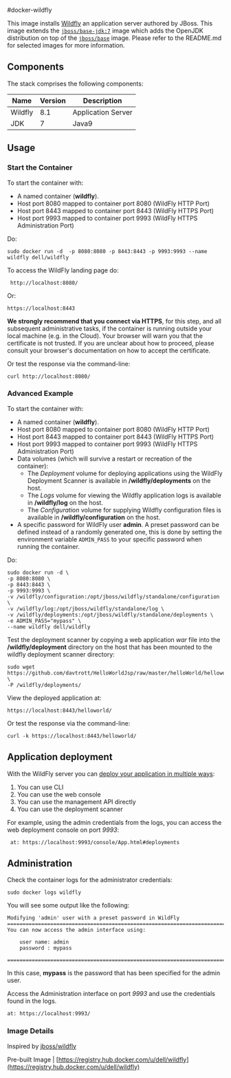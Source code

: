 #docker-wildfly

This image installs [Wildfly](http://wildfly.org/) an application server authored by JBoss.
This image extends the [`jboss/base-jdk:7`](https://github.com/JBoss-Dockerfiles/base-jdk/tree/jdk7) image which adds the OpenJDK distribution on top of the [`jboss/base`](https://github.com/JBoss-Dockerfiles/base) image. Please refer to the README.md for selected images for more information.

## Components
The stack comprises the following components:

Name       | Version                 | Description
-----------|-------------------------|------------------------------
Wildfly    | 8.1                     | Application Server
JDK        | 7                       | Java9


## Usage

### Start the Container

To start the container with:

- A named container (**wildfly**).
- Host port 8080 mapped to container port 8080 (WildFly HTTP Port)
- Host port 8443 mapped to container port 8443 (WildFly HTTPS Port)
- Host port 9993 mapped to container port 9993 (WildFly HTTPS Administration Port)

Do:

```no-highlight
sudo docker run -d  -p 8080:8080 -p 8443:8443 -p 9993:9993 --name wildfly dell/wildfly
```

To access the WildFly landing page do:

```no-highlight
 http://localhost:8080/
```

Or:
```no-highlight
https://localhost:8443
```

**We strongly recommend that you connect via HTTPS**, for this step, and all subsequent administrative tasks, if the container is running outside your local machine (e.g. in the Cloud). Your browser will warn you that the certificate is not trusted. If you are unclear about how to proceed, please consult your browser's documentation on how to accept the certificate.

Or test the response via the command-line:

```no-highlight
curl http://localhost:8080/
```
### Advanced Example

To start the container with:

- A named container (**wildfly**).
- Host port 8080 mapped to container port 8080 (WildFly HTTP Port)
- Host port 8443 mapped to container port 8443 (WildFly HTTPS Port)
- Host port 9993 mapped to container port 9993 (WildFly HTTPS Administration Port)
- Data volumes (which will survive a restart or recreation of the container):
  * The *Deployment* volume for deploying applications using the WildFly Deployment Scanner is available in **/wildfly/deployments** on the host.
  * The *Logs* volume for viewing the Wildfly application logs is available in **/wildfly/log** on the host.
  * The *Configuration* volume for supplying Wildfly configuration files is available in **/wildfly/configuration** on the host.
- A specific password for WildFly user **admin**.  A preset password can be defined instead of a randomly generated one, this is done by setting the environment variable `ADMIN_PASS` to your specific password when running the container.

Do:

```no-highlight
sudo docker run -d \
-p 8080:8080 \
-p 8443:8443 \
-p 9993:9993 \
-v /wildfly/configuration:/opt/jboss/wildfly/standalone/configuration \
-v /wildfly/log:/opt/jboss/wildfly/standalone/log \
-v /wildfly/deployments:/opt/jboss/wildfly/standalone/deployments \
-e ADMIN_PASS="mypass" \
--name wildfly dell/wildfly
```

Test the deployment scanner by copying a web application *war* file into the **/wildfly/deployment** directory on the host that has been mounted to the wildfly deployment scanner directory:

```no-highlight
sudo wget https://github.com/davtrott/HelloWorldJsp/raw/master/helloWorld/helloworld.war \
-P /wildfly/deployments/
```

View the deployed application at:  

```no-highlight
https://localhost:8443/helloworld/
```

Or test the response via the command-line:

```no-highlight
curl -k https://localhost:8443/helloworld/
```

## Application deployment

With the WildFly server you can [deploy your application in multiple ways](https://docs.jboss.org/author/display/WFLY8/Application+deployment):

1. You can use CLI
2. You can use the web console
3. You can use the management API directly
4. You can use the deployment scanner

For example, using the admin credentials from the logs, you can access the web deployment console on port *9993*:

```no-highlight
 at: https://localhost:9993/console/App.html#deployments
```
## Administration

Check the container logs for the administrator credentials:

```no-highlight
sudo docker logs wildfly
```

You will see some output like the following:

```no-highlight
Modifying 'admin' user with a preset password in WildFly
=========================================================================
You can now access the admin interface using:

    user name: admin
    password : mypass

=========================================================================
```

In this case, **mypass** is the password that has been specified for the admin user.

Access the Administration interface on port *9993* and use the credentials found in the logs.

```no-highlight
at: https://localhost:9993/
```

### Image Details

Inspired by [jboss/wildfly](https://github.com/JBoss-Dockerfiles/wildfly)

Pre-built Image   | [https://registry.hub.docker.com/u/dell/wildfly](https://registry.hub.docker.com/u/dell/wildfly)
